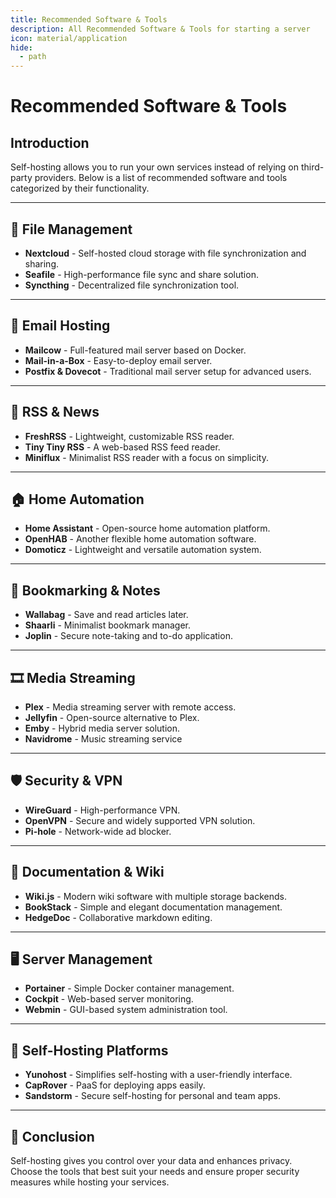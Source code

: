 ```yaml
---
title: Recommended Software & Tools
description: All Recommended Software & Tools for starting a server
icon: material/application
hide:
  - path
---
```



# Recommended Software & Tools

## Introduction
Self-hosting allows you to run your own services instead of relying on third-party providers. Below is a list of recommended software and tools categorized by their functionality.

---

## 📂 File Management
- **Nextcloud** - Self-hosted cloud storage with file synchronization and sharing.
- **Seafile** - High-performance file sync and share solution.
- **Syncthing** - Decentralized file synchronization tool.

---

## 📧 Email Hosting
- **Mailcow** - Full-featured mail server based on Docker.
- **Mail-in-a-Box** - Easy-to-deploy email server.
- **Postfix & Dovecot** - Traditional mail server setup for advanced users.

---

## 📰 RSS & News
- **FreshRSS** - Lightweight, customizable RSS reader.
- **Tiny Tiny RSS** - A web-based RSS feed reader.
- **Miniflux** - Minimalist RSS reader with a focus on simplicity.

---

## 🏠 Home Automation
- **Home Assistant** - Open-source home automation platform.
- **OpenHAB** - Another flexible home automation software.
- **Domoticz** - Lightweight and versatile automation system.

---

## 📑 Bookmarking & Notes
- **Wallabag** - Save and read articles later.
- **Shaarli** - Minimalist bookmark manager.
- **Joplin** - Secure note-taking and to-do application.

---

## 🎞️ Media Streaming
- **Plex** - Media streaming server with remote access.
- **Jellyfin** - Open-source alternative to Plex.
- **Emby** - Hybrid media server solution.
- **Navidrome** - Music streaming service

---

## 🛡️ Security & VPN
- **WireGuard** - High-performance VPN.
- **OpenVPN** - Secure and widely supported VPN solution.
- **Pi-hole** - Network-wide ad blocker.

---

## 📜 Documentation & Wiki
- **Wiki.js** - Modern wiki software with multiple storage backends.
- **BookStack** - Simple and elegant documentation management.
- **HedgeDoc** - Collaborative markdown editing.

---

## 🖥️ Server Management
- **Portainer** - Simple Docker container management.
- **Cockpit** - Web-based server monitoring.
- **Webmin** - GUI-based system administration tool.

---

## 📡 Self-Hosting Platforms
- **Yunohost** - Simplifies self-hosting with a user-friendly interface.
- **CapRover** - PaaS for deploying apps easily.
- **Sandstorm** - Secure self-hosting for personal and team apps.

---

## 📝 Conclusion
Self-hosting gives you control over your data and enhances privacy. Choose the tools that best suit your needs and ensure proper security measures while hosting your services.
